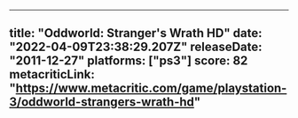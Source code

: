 
---
title: "Oddworld: Stranger's Wrath HD"
date: "2022-04-09T23:38:29.207Z"
releaseDate: "2011-12-27"
platforms: ["ps3"]
score: 82
metacriticLink: "https://www.metacritic.com/game/playstation-3/oddworld-strangers-wrath-hd"
---
